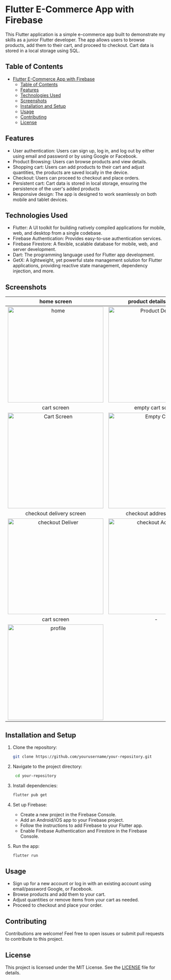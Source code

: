 # Flutter E-Commerce App with Firebase

This Flutter application is a simple e-commerce app built to demonstrate my skills as a junior Flutter developer. The app allows users to browse products, add them to their cart, and proceed to checkout. Cart data is stored in a local storage using SQL.
## Table of Contents
- [Flutter E-Commerce App with Firebase](#flutter-e-commerce-app-with-firebase)
  - [Table of Contents](#table-of-contents)
  - [Features](#features)
  - [Technologies Used](#technologies-used)
  - [Screenshots](#screenshots)
  - [Installation and Setup](#installation-and-setup)
  - [Usage](#usage)
  - [Contributing](#contributing)
  - [License](#license)
    
## Features

- User authentication: Users can sign up, log in, and log out by either using email and password or by using Google or Facebook.
- Product Browsing: Users can browse products and view details.
- Shopping cart: Users can add products to their cart and adjust quantities, the products are saved locally in the device.
- Checkout: Users can proceed to checkout and place orders.
- Persistent cart: Cart data is stored in local storage, ensuring the persistence of the user's added products
- Responsive design: The app is designed to work seamlessly on both mobile and tablet devices.

## Technologies Used

- Flutter: A UI toolkit for building natively compiled applications for mobile, web, and desktop from a single codebase.
- Firebase Authentication: Provides easy-to-use authentication services.
- Firebase Firestore: A flexible, scalable database for mobile, web, and server development.
- Dart: The programming language used for Flutter app development.
- GetX: A lightweight, yet powerful state management solution for Flutter applications, providing reactive state management, dependency injection, and more.
## Screenshots
| home screen  | product details screen | 
|    :---:     |     :---:      | 
| <img src="screenshots/home.png" alt="home" width="300"> | <img src="screenshots/product_details.png" alt="Product Details" width="300"> |
| cart screen | empty cart screen | 
| <img src="screenshots/cart_screen.png" alt="Cart Screen" width="300">  | <img src="screenshots/empty_cart.png" alt="Empty Cart" width="300"> |
| checkout delivery screen | checkout address screen | 
|<img src="screenshots/checkout_deliver.png" alt="checkout Deliver" width="300"> | <img src="screenshots/checkout_address.png" alt="checkout Address" width="300"> |
| cart screen | - | 
| <img src="screenshots/profile.png" alt="profile" width="300">| 

## Installation and Setup

1. Clone the repository:
   ```bash
   git clone https://github.com/yourusername/your-repository.git
   ```

2. Navigate to the project directory:
   ```bash
    cd your-repository
    ```

3. Install dependencies:
   ```bash
   flutter pub get
   ```
4. Set up Firebase:
   * Create a new project in the Firebase Console.
   * Add an Android/iOS app to your Firebase project.
   * Follow the instructions to add Firebase to your Flutter app.
   * Enable Firebase Authentication and Firestore in the Firebase Console.
5. Run the app:
   ```bash
   flutter run
   ```

Usage
--------
* Sign up for a new account or log in with an existing account using email/password Google, or Facebook.
* Browse products and add them to your cart.
* Adjust quantities or remove items from your cart as needed.
* Proceed to checkout and place your order.
  
Contributing
------------
Contributions are welcome! Feel free to open issues or submit pull requests to contribute to this project.

License
-------
This project is licensed under the MIT License. See the [LICENSE](LICENSE) file for details.

